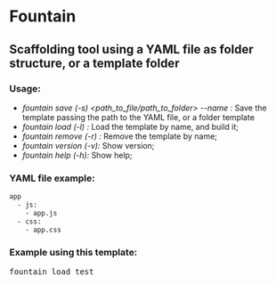 # Fountain

## Scaffolding tool using a YAML file as folder structure, or a template folder

### Usage:
+ *fountain save (-s) <path_to_file/path_to_folder> --name <name>:* Save the template passing the path to the YAML file, or a folder template
+ *fountain load (-l) <name>:* Load the template by name, and build it;
+ *fountain remove (-r) <name>:* Remove the template by name;
+ *fountain version (-v):* Show version;
+ *fountain help (-h):* Show help;

### YAML file example:

````bash
app
  - js:
    - app.js
  - css:
    - app.css
````

### Example using this template:
<pre>fountain load test</pre>